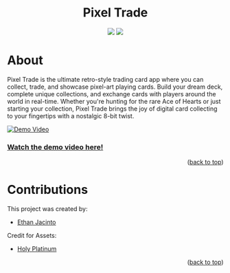 <a name="readme-top"></a>

<div align="center">
  <h1 align="center">Pixel Trade</h1>
  <a href="https://flutter.dev/"><img src="https://img.shields.io/badge/flutter-20bcfd?style=for-the-badge&logo=flutter&logoColor=fff"/></a>
  <a href="https://play.google.com/store/apps/details?id=com.cppekjacinto.pixeltrade"><img src="https://img.shields.io/badge/Google_Play-414141?style=for-the-badge&logo=google-play&logoColor=fff"/></a>
</div>

# About

Pixel Trade is the ultimate retro-style trading card app where you can collect, trade, and showcase pixel-art playing cards. Build your dream deck, complete unique collections, and exchange cards with players around the world in real-time. Whether you're hunting for the rare Ace of Hearts or just starting your collection, Pixel Trade brings the joy of digital card collecting to your fingertips with a nostalgic 8-bit twist.

[![Demo Video](https://img.youtube.com/vi/1bCoIWZrNms/maxresdefault.jpg)](https://youtu.be/1bCoIWZrNms)
### [Watch the demo video here!](https://youtu.be/gC1CpHqYjE4)


<p align="right">(<a href="#readme-top">back to top</a>)</p>

# Contributions

This project was created by:
- [Ethan Jacinto](https://github.com/ekjacinto)

Credit for Assets:
- [Holy Platinum](https://holy-platinum.itch.io/pixel-art-cards)

<p align="right">(<a href="#readme-top">back to top</a>)</p>


